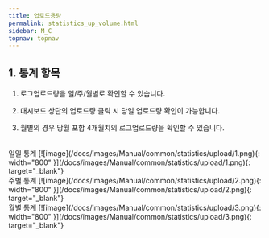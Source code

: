 ```yaml
---
title: 업로드용량
permalink: statistics_up_volume.html
sidebar: M_C
topnav: topnav
---
```


## 1. 통계 항목

1) 로그업로드량을 일/주/월별로 확인할 수 있습니다.

2) 대시보드 상단의 업로드량 클릭 시 당일 업로드량 확인이 가능합니다.

3) 월별의 경우 당월 포함 4개월치의 로그업로드량을 확인할 수 있습니다.

<br />
일일 통계
[![image](/docs/images/Manual/common/statistics/upload/1.png){: width="800" }](/docs/images/Manual/common/statistics/upload/1.png){: target="_blank"}

<br />
주별 통계
[![image](/docs/images/Manual/common/statistics/upload/2.png){: width="800" }](/docs/images/Manual/common/statistics/upload/2.png){: target="_blank"}

<br />
월별 통계
[![image](/docs/images/Manual/common/statistics/upload/3.png){: width="800" }](/docs/images/Manual/common/statistics/upload/3.png){: target="_blank"}
